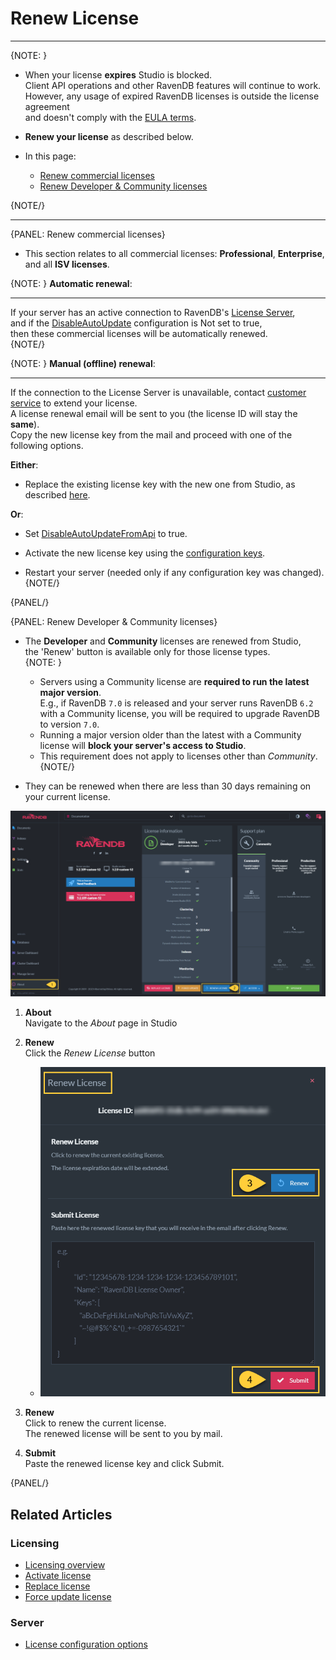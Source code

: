 # Renew License

---

{NOTE: }

* When your license **expires** Studio is blocked.  
  Client API operations and other RavenDB features will continue to work.  
  However, any usage of expired RavenDB licenses is outside the license agreement  
  and doesn't comply with the [EULA terms](https://ravendb.net/terms).  

* **Renew your license** as described below.  

* In this page:
    * [Renew commercial licenses](../../start/licensing/renew-license#renew-commercial-licenses)
    * [Renew Developer & Community licenses](../../start/licensing/renew-license#renew-developer-&-community-licenses)

{NOTE/}

---

{PANEL: Renew commercial licenses}

* This section relates to all commercial licenses: **Professional**, **Enterprise**, and all **ISV licenses**.  

{NOTE: }
**Automatic renewal**:  

---
If your server has an active connection to RavenDB's [License Server](../../start/licensing/licensing-overview#license-server),  
and if the [DisableAutoUpdate](../../server/configuration/license-configuration#license.disableautoupdate) configuration is Not set to true,  
then these commercial licenses will be automatically renewed.  
{NOTE/}

{NOTE: }
**Manual (offline) renewal**:  

---
If the connection to the License Server is unavailable, contact [customer service](https://ravendb.net/contact) to extend your license.  
A license renewal email will be sent to you (the license ID will stay the **same**).  
Copy the new license key from the mail and proceed with one of the following options.  

**Either**:  

* Replace the existing license key with the new one from Studio, as described [here](../../start/licensing/replace-license#replace-license-from-studio).

**Or**:  

* Set [DisableAutoUpdateFromApi](../../server/configuration/license-configuration#license.disableautoupdatefromapi) to true.

* Activate the new license key using the [configuration keys](../../start/licensing/activate-license#activate-license-with-configuration-keys).

* Restart your server (needed only if any configuration key was changed).  
  {NOTE/}

{PANEL/}

{PANEL: Renew Developer & Community licenses}

* The **Developer** and **Community** licenses are renewed from Studio,  
  the 'Renew' button is available only for those license types.  
    {NOTE: }
  
     - Servers using a Community license are **required to run the latest major version**.  
       E.g., if RavenDB `7.0` is released and your server runs RavenDB `6.2` with a Community license, 
       you will be required to upgrade RavenDB to version `7.0`.  
     - Running a major version older than the latest with a Community license will **block your server's access to Studio**.  
     - This requirement does not apply to licenses other than _Community_.  
  {NOTE/}

* They can be renewed when there are less than 30 days remaining on your current license.

![Renew License](images/renew-1.png "Renew License")

1. **About**  
   Navigate to the _About_ page in Studio  

2. **Renew**  
   Click the _Renew License_ button  

   * ![Renew License](images/renew-2.png "Renew and Submit")  

3. **Renew**  
  Click to renew the current license.  
  The renewed license will be sent to you by mail.  

4. **Submit**  
   Paste the renewed license key and click Submit.

{PANEL/}

## Related Articles

### Licensing
- [Licensing overview](../../start/licensing/licensing-overview)
- [Activate license](../../start/licensing/activate-license)
- [Replace license](../../start/licensing/replace-license)
- [Force update license](../../start/licensing/force-update)

### Server
- [License configuration options](../../server/configuration/license-configuration)




